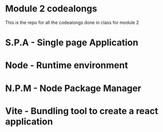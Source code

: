 # Module 2 codealongs

This is the repo for all the codealongs done in class for module 2

# S.P.A - Single page Application

# Node - Runtime environment

# N.P.M - Node Package Manager

# Vite - Bundling tool to create a react application
